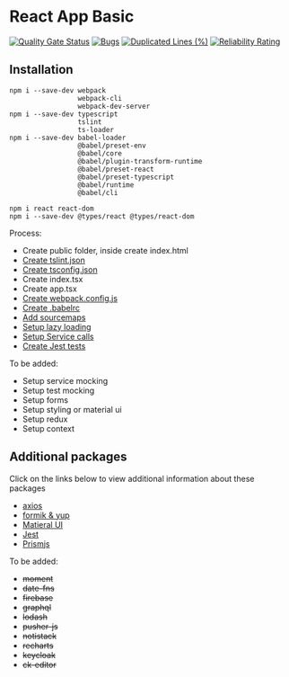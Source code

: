 # React App Basic

[![Quality Gate Status](https://sonarcloud.io/api/project_badges/measure?project=ShaneFindley_react-base&metric=alert_status)](https://sonarcloud.io/summary/new_code?id=ShaneFindley_react-base)
[![Bugs](https://sonarcloud.io/api/project_badges/measure?project=ShaneFindley_react-base&metric=bugs)](https://sonarcloud.io/summary/new_code?id=ShaneFindley_react-base)
[![Duplicated Lines (%)](https://sonarcloud.io/api/project_badges/measure?project=ShaneFindley_react-base&metric=duplicated_lines_density)](https://sonarcloud.io/summary/new_code?id=ShaneFindley_react-base)
[![Reliability Rating](https://sonarcloud.io/api/project_badges/measure?project=ShaneFindley_react-base&metric=reliability_rating)](https://sonarcloud.io/summary/new_code?id=ShaneFindley_react-base)

## Installation

```
npm i --save-dev webpack
                 webpack-cli
                 webpack-dev-server
npm i --save-dev typescript
                 tslint
                 ts-loader
npm i --save-dev babel-loader
                 @babel/preset-env
                 @babel/core
                 @babel/plugin-transform-runtime
                 @babel/preset-react
                 @babel/preset-typescript
                 @babel/runtime
                 @babel/cli

npm i react react-dom
npm i --save-dev @types/react @types/react-dom

```

Process:

- Create public folder, inside create index.html
- [Create tslint.json](tslint.json)
- [Create tsconfig.json](tsconfig.json)
- Create index.tsx
- Create app.tsx
- [Create webpack.config.js](webpack.config.js)
- [Create .babelrc](.babelrc)
- [Add sourcemaps](webpack.config.js#L12)
- [Setup lazy loading](src/axios/index.tsx)
- [Setup Service calls](src/axios/demo.tsx)
- [Create Jest tests](src/jest/testing-function.test.ts)

To be added:

- Setup service mocking
- Setup test mocking
- Setup forms
- Setup styling or material ui
- Setup redux
- Setup context

## Additional packages

Click on the links below to view additional information about these packages

- [axios](src/axios/README.md)
- [formik & yup](src/formik/README.md)
- [Matieral UI](src/material-ui/README.md)
- [Jest](src/jest/README.md)
- [Prismjs](src/prismjs/README.md)

To be added:

- ~~moment~~
- ~~date-fns~~
- ~~firebase~~
- ~~graphql~~
- ~~lodash~~
- ~~pusher-js~~
- ~~notistack~~
- ~~recharts~~
- ~~keycloak~~
- ~~ck-editor~~
